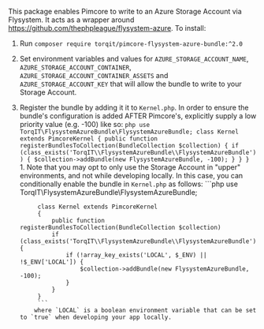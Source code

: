 This package enables Pimcore to write to an Azure Storage Account via Flysystem. It acts as a wrapper around https://github.com/thephpleague/flysystem-azure. To install:

1. Run `composer require torqit/pimcore-flysystem-azure-bundle:^2.0`
2. Set environment variables and values for `AZURE_STORAGE_ACCOUNT_NAME`, `AZURE_STORAGE_ACCOUNT_CONTAINER`, `AZURE_STORAGE_ACCOUNT_CONTAINER_ASSETS` and `AZURE_STORAGE_ACCOUNT_KEY` that will allow the bundle to write to your Storage Account.
3. Register the bundle by adding it it to `Kernel.php`. In order to ensure the bundle's configuration is added AFTER Pimcore's, explicitly supply a low priority value (e.g. -100) like so:
        ```php
        use TorqIT\FlysystemAzureBundle\FlysystemAzureBundle;
        class Kernel extends PimcoreKernel
        {
            public function registerBundlesToCollection(BundleCollection $collection) {
                if (class_exists('TorqIT\\FlysystemAzureBundle\\FlysystemAzureBundle')) {
                    $collection->addBundle(new FlysystemAzureBundle, -100);
                }
            }
        }
        ```
        1. Note that you may opt to only use the Storage Account in "upper" environments, and not while developing
           locally. In this case, you can conditionally enable the bundle in `Kernel.php` as follows:
            ```php
            use TorqIT\FlysystemAzureBundle\FlysystemAzureBundle;

            class Kernel extends PimcoreKernel
            {
                public function registerBundlesToCollection(BundleCollection $collection)
                if (class_exists('TorqIT\\FlysystemAzureBundle\\FlysystemAzureBundle')) {
                    if (!array_key_exists('LOCAL', $_ENV) || !$_ENV['LOCAL']) {
                        $collection->addBundle(new FlysystemAzureBundle, -100);
                    }
                }
            }
            ```
           where `LOCAL` is a boolean environment variable that can be set to `true` when developing your app locally.
